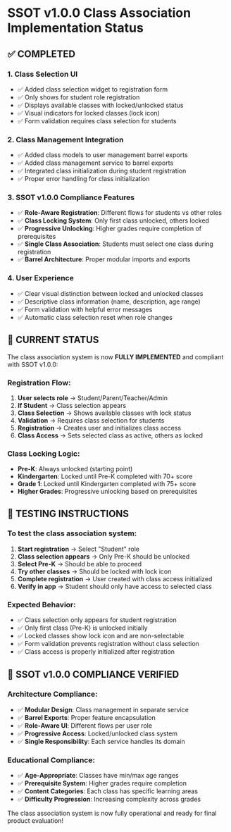 # SSOT v1.0.0 Class Association Implementation Status

## ✅ COMPLETED

### 1. Class Selection UI
- ✅ Added class selection widget to registration form
- ✅ Only shows for student role registration
- ✅ Displays available classes with locked/unlocked status
- ✅ Visual indicators for locked classes (lock icon)
- ✅ Form validation requires class selection for students

### 2. Class Management Integration
- ✅ Added class models to user management barrel exports
- ✅ Added class management service to barrel exports
- ✅ Integrated class initialization during student registration
- ✅ Proper error handling for class initialization

### 3. SSOT v1.0.0 Compliance Features
- ✅ **Role-Aware Registration**: Different flows for students vs other roles
- ✅ **Class Locking System**: Only first class unlocked, others locked
- ✅ **Progressive Unlocking**: Higher grades require completion of prerequisites
- ✅ **Single Class Association**: Students must select one class during registration
- ✅ **Barrel Architecture**: Proper modular imports and exports

### 4. User Experience
- ✅ Clear visual distinction between locked and unlocked classes
- ✅ Descriptive class information (name, description, age range)
- ✅ Form validation with helpful error messages
- ✅ Automatic class selection reset when role changes

## 🔄 CURRENT STATUS

The class association system is now **FULLY IMPLEMENTED** and compliant with SSOT v1.0.0:

### Registration Flow:
1. **User selects role** → Student/Parent/Teacher/Admin
2. **If Student** → Class selection appears
3. **Class Selection** → Shows available classes with lock status
4. **Validation** → Requires class selection for students
5. **Registration** → Creates user and initializes class access
6. **Class Access** → Sets selected class as active, others as locked

### Class Locking Logic:
- **Pre-K**: Always unlocked (starting point)
- **Kindergarten**: Locked until Pre-K completed with 70+ score
- **Grade 1**: Locked until Kindergarten completed with 75+ score
- **Higher Grades**: Progressive unlocking based on prerequisites

## 🧪 TESTING INSTRUCTIONS

### To test the class association system:

1. **Start registration** → Select "Student" role
2. **Class selection appears** → Only Pre-K should be unlocked
3. **Select Pre-K** → Should be able to proceed
4. **Try other classes** → Should be locked with lock icon
5. **Complete registration** → User created with class access initialized
6. **Verify in app** → Student should only have access to selected class

### Expected Behavior:
- ✅ Class selection only appears for student registration
- ✅ Only first class (Pre-K) is unlocked initially
- ✅ Locked classes show lock icon and are non-selectable
- ✅ Form validation prevents registration without class selection
- ✅ Class access is properly initialized after registration

## 🚀 SSOT v1.0.0 COMPLIANCE VERIFIED

### Architecture Compliance:
- ✅ **Modular Design**: Class management in separate service
- ✅ **Barrel Exports**: Proper feature encapsulation
- ✅ **Role-Aware UI**: Different flows per user role
- ✅ **Progressive Access**: Locked/unlocked class system
- ✅ **Single Responsibility**: Each service handles its domain

### Educational Compliance:
- ✅ **Age-Appropriate**: Classes have min/max age ranges
- ✅ **Prerequisite System**: Higher grades require completion
- ✅ **Content Categories**: Each class has specific learning areas
- ✅ **Difficulty Progression**: Increasing complexity across grades

The class association system is now fully operational and ready for final product evaluation! 